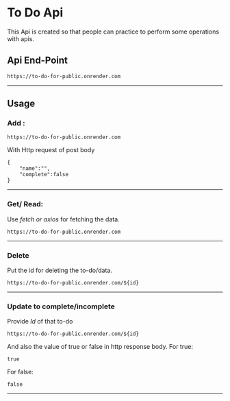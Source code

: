 # To Do Api 

This Api is created so that people can practice to perform some operations with apis.

## Api End-Point

```
https://to-do-for-public.onrender.com
```
---
## Usage
### Add : 
```
https://to-do-for-public.onrender.com 
```
With Http request of post body
```
{
	"name":"",
	"complete":false
}
```
---
### Get/ Read:
Use *fetch or axios* for fetching the data.
```
https://to-do-for-public.onrender.com 
```

---
### Delete
Put the id for deleting the to-do/data.
```
https://to-do-for-public.onrender.com/${id}
```

---
### Update to complete/incomplete
Provide *Id* of that to-do 
```
https://to-do-for-public.onrender.com/${id}
```
And also the value of true or false in http response body.
For true:
```
true 
```
For false:
```
false
```
---

